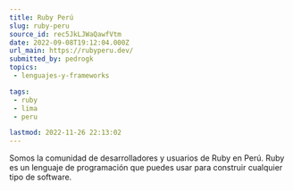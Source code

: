 ```yaml
---
title: Ruby Perú
slug: ruby-peru
source_id: rec5JkLJWaQawfVtm
date: 2022-09-08T19:12:04.000Z
url_main: https://rubyperu.dev/
submitted_by: pedrogk
topics: 
 - lenguajes-y-frameworks

tags: 
 - ruby
 - lima
 - peru

lastmod: 2022-11-26 22:13:02
---
```


Somos la comunidad de desarrolladores y usuarios de Ruby en Perú. Ruby es un lenguaje de programación que puedes usar para construir cualquier tipo de software.
